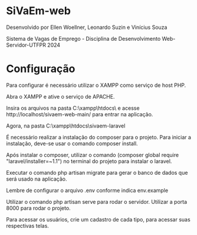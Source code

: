 # SiVaEm-web

Desenvolvido por Ellen Woellner, Leonardo Suzin e Vinícius Souza

Sistema de Vagas de Emprego - Disciplina de Desenvolvimento Web-Servidor-UTFPR 2024

# Configuração

Para configurar é necessário utilizar o XAMPP como serviço de host PHP.

Abra o XAMPP e ative o serviço de APACHE.

Insira os arquivos na pasta C:\xampp\htdocs\ e acesse http://localhost/sivaem-web-main/ para entrar na aplicação.

Agora, na pasta C:\xampp\htdocs\sivaem-laravel

É necessário realizar a instalação do composer para o projeto. Para iniciar a instalação, deve-se usar o comando composer install.

Após instalar o composer, utilizar o comando (composer global require "laravel/installer=~1.1") no terminal do projeto para instalar o laravel.

Executar o comando php artisan migrate para gerar o banco de dados que será usado na aplicação.

Lembre de configurar o arquivo .env conforme indica env.example

Utilizar o comando php artisan serve para rodar o servidor. Utilizar a porta 8000 para rodar o projeto.

Para acessar os usuários, crie um cadastro de cada tipo, para acessar suas respectivas telas.

#
